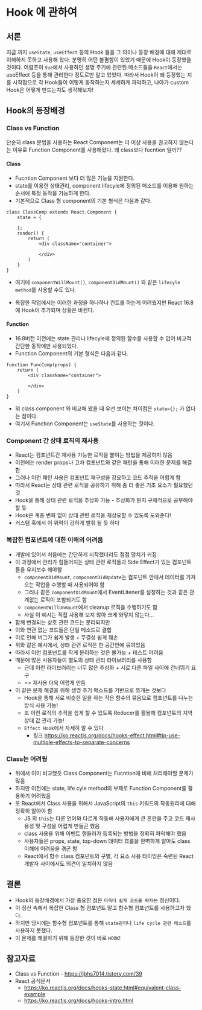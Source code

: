 # Hook 에 관하여

## 서론

지금 까지 `useState`, `useEffect` 등의 Hook 들을 그 의미나 등장 배경에 대해 제대로 이해하지 못하고 사용해 왔다. 분명히 어떤 불폄함이 있었기 때문에 Hook이 등장했을 것이다. 어렴풋이 `Vue`에서 사용하던 생명 주기에 관련된 메소드들을 `React`에서는 useEffect 등을 통해 관리한다 정도로만 알고 있었다. 따라서 Hook이 왜 등장했는 지를 시작점으로 각 Hook들이 어떻게 동작하는지 세세하게 파악하고, 나아가 custom Hook은 어떻게 만드는지도 생각해보자!

## Hook의 등장배경

### Class vs Function

단순히 class 문법을 사용하는 React Component는 더 이상 사용을 권고하지 않는다는 이유로 Function Component를 사용해왔다. 왜 class보다 fucntion 일까??

#### Class

* Fucntion Component 보다 더 많은 기능을 지원한다.
* state를 이용한 상태관리, component lifecyle에 정의된 메소드를 이용해 원하는 순서에 특정 동작을 가능하게 한다.
* 기본적으로 Class 형 component의 기본 형식은 다음과 같다.

```react
class ClassComp extends React.Component {
    state = {
        
    };
    render() {
        return (
            <div className="container">
                
            </div>
        )
    }
}
```

* 여기에 `componentWillMount()`, `componentDidMount()` 와 같은 `lifecyle method`를 사용할 수도 있다.

* 복잡한 작업에서는 이러한 과정을 하나하나 컨트롤 하는게 어려웠지만 React 16.8에 Hook이 추가되며 상황은 바뀐다.

#### Function

* 16.8버전 이전에는 state 관리나 lifecyle에 정의된 함수를 사용할 수 없어 비교적 간단한 동작에만 사용되었다.
* Function Component의 기본 형식은 다음과 같다.

```react
function FuncComp(props) {
    return (
        <div className="container">
        
        </div>
    )
}
```

* 위 class component 와 비교해 봤을 때 우선 보이는 차이점은 `state={};` 가 없다는 점이다.
* 여기서 Function Component는 `useState`를 사용하는 것이다.

### Component 간 상태 로직의 재사용

* React는 컴포넌트간 재사용 가능한 로직을 붙이는 방법을 제공하지 않음
* 이전에는 render props나 고차 컴포넌트와 같은 패턴을 통해 이러한 문제를 해결함
* 그러나 이런 패턴 사용은 컴포넌트 재구성을 강요하고 코드 추적을 어렵게 함
* 따라서 React는 상태 관련 로직을 공유하기 위해 좀 더 좋은 기초 요소가 필요했던 것
* Hook을 통해 상태 관련 로직을 추상화 가능 - 추상화가 뭔지 구체적으로 공부해야 할 듯
* Hook은 계층 변화 없이 상태 관련 로직을 재상요할 수 있도록 도와준다!
* 커스텀 훅에서 이 위력이 강하게 발휘 될 듯 하다

### 복잡한 컴포넌트에 대한 이해의 어려움

* 개발에 있어서 처음에는 간단하게 시작했더라도 점점 덩치가 커짐
* 이 과정에서 관리가 힘들어지는 상태 관련 로직들과 Side Effect가 있는 컴포넌트들을 유지보수 해야함
  * `componentDidMount`, `componentDidUpdate`는 컴포넌트 안에서 데이터를 가져오는 작업을 수행할 때 사용되어야 함
  * 그러나 같은 `componentDidMount`에서 EventLitener를 설정하는 것과 같은 관계없는 로직이 포함되기도 함
  * `componentWillUnmount`에서 cleanup 로직을 수행하기도 함
  * 사실 이 예시는 직접 사용해 보지 않아 크게 와닿지 않는다...
* 함께 변경되는 상호 관련 코드는 분리되지만
* 이와 연관 없는 코드들은 단일 메소드로 결합
* 이로 인해 버그가 쉽게 발생 + 무결성 쉽게 훼손
* 위와 같은 예시에서, 상태 관련 로직은 한 공간안에 묶여있음
* 따라서 이런 컴포넌트를 작게 분리하는 것은 불가능 + 테스트 어려움
* 때문에 많은 사용자들이 별도의 상태 관리 라이브러리를 사용함
  * 근데 이런 라이브러리는 너무 많은 추상화 + 서로 다른 파일 사이에 건너뛰기 요구
  * => 재사용 더욱 어렵게 만듬
* 이 같은 문제 해결을 위해 생명 주기 메소드를 기반으로 쪼개는 것보다
  * Hook을 통해 서로 비슷한 일을 하는 작은 함수의 묶음으로 컴포넌트를 나누는 방식 사용 가능!
  * 또 이런 로직의 추적을 쉽게 할 수 있도록 Reducer를 활용해 컴포넌트의 지역 상태 값 관리 가능!
  * `Effect Hook`에서 자세히 알 수 있다
    * 링크 https://ko.reactjs.org/docs/hooks-effect.html#tip-use-multiple-effects-to-separate-concerns

### Class는 어려웡

* 위에서 이미 비교했듯 Class Component는 Fucntion에 비해 처리해야할 문제가 많음
* 하지만 이전에는 state, life cyle method의 부제로 Function Component를 활용하기 어려웠음
* 또 React에서 Class 사용을 위해서 JavaScript의 `this` 키워드의 작동원리에 대해 정확히 알아야 함
  * JS 의 `this`는 다른 언어와 다르게 작동해 사용자에게 큰 혼란을 주고 코드 재사용성 및 구성을 어렵게 만들곤 했음
  * class 사용을 위해 이벤트 핸들러가 등록되는 방법을 정확히 파악해야 했음
  * 사용자들은 props, state, top-down 데이터 흐름을 완벽하게 알아도 class 이해에 어려움을 겪곤 함
  * React에서 함수 class 컴포넌트의 구별, 각 요소 사용 타이밍은 숙련된 React 개발자 사이에서도 의견이 일치하지 않음



## 결론

* Hook의 등장배경에서 가장 중요한 점은 `더욱더 쉽게 코드를 짜자`는 정신이다.
* 이 정신 속에서 복잡한 Class 형 컴포넌트 말고 함수형 컴포넌트를 사용하고자 했다.
* 하지만 당시에는 함수형 컴포넌트를 통해 `state관리`나 `life cycle 관련 메소드`를 사용하지 못했다.
* 이 문제를 해결하기 위해 등장한 것이 바로 `HOOK`!





## 참고자료

* Class vs Function - https://jbhs7014.tistory.com/39
* React 공식문서
  * https://ko.reactjs.org/docs/hooks-state.html#equivalent-class-example
  * https://ko.reactjs.org/docs/hooks-intro.html